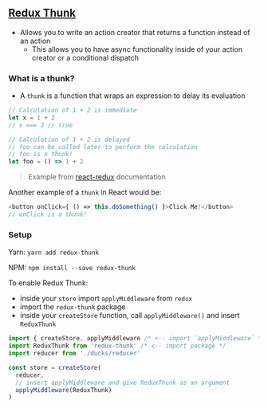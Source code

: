## [Redux Thunk](https://github.com/gaearon/redux-thunk)

- Allows you to write an action creator that returns a function instead of an action
  - This allows you to have async functionality inside of your action creator or a conditional dispatch

### What is a thunk?
- A `thunk` is a function that wraps an expression to delay its evaluation
```js
// Calculation of 1 + 2 is immediate
let x = 1 + 2 
// x === 3 // true

// Calculation of 1 + 2 is delayed
// foo can be called later to perform the calculation
// foo is a thunk!
let foo = () => 1 + 2
```
> Example from [react-redux](https://github.com/gaearon/redux-thunk) documentation

Another example of a `thunk` in React would be:
```js
<button onClick={ () => this.doSomething() }>Click Me!</button>
// onClick is a thunk!
```
### Setup
Yarn: `yarn add redux-thunk`  

NPM: `npm install --save redux-thunk`

To enable Redux Thunk:

- inside your `store` import `applyMiddleware` from `redux`
- import the `redux-thunk` package
- inside your `createStore` function, call `applyMiddleware()` and insert `ReduxThunk`
```js
import { createStore, applyMiddleware /* <-- import `applyMiddleware` */ } from 'redux'
import ReduxThunk from 'redux-thunk' /* <-- import package */
import reducer from './ducks/reducer'

const store = createStore(
  reducer, 
  // insert applyMiddleware and give ReduxThunk as an argument
  applyMiddleware(ReduxThunk)
)
```